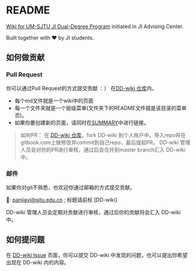 # README

[Wiki for UM-SJTU JI Dual-Degree Program](https://ji-ac.gitbook.io/dd-wiki/) initiated in JI Advising Center.

Built together with ❤️ by JI students.

## 如何做贡献

### Pull Request

你可以通过Pull Request的方式提交贡献 ：） 在[DD-wiki 仓库](https://github.com/UMJI-Advising-Center/DD-Wiki)内，

* 每个md文件就是一个wiki中的页面
* 每一个文件夹就是一个层级菜单\(文件夹下的README文件就是该目录的菜单页\)。
* 如果你要创建新的页面，请同时在[SUMMARY](https://github.com/UMJI-Advising-Center/DD-Wiki/blob/master/SUMMARY.md)中进行链接。

> 如何PR： 在 [DD-wiki 仓库](https://github.com/UMJI-Advising-Center/DD-Wiki)，fork DD-wiki 到个人账户中。导入repo并在gitbook.com上做修改并commit到自己repo，最后提起PR。 DD-wiki 管理人员会对你的PR进行审核，通过后会合并到master branch汇入 DD-wiki 中。

### 邮件

如果你对git不熟悉，也欢迎你通过邮箱的方式提交贡献。

📮: panjiayi@sjtu.edu.cn ; 标题请前标 \[DD-wiki\]

DD-wiki 管理人员会定期对贡献进行审核，通过后你的贡献将会汇入 DD-wiki 中。

## 如何提问题

在 [DD-wiki Issue](https://github.com/UMJI-Advising-Center/DD-Wiki/issues) 页面，你可以提交 DD-wiki 中发现的问题，也可以提出你希望出现在 DD-wiki 内的内容。

